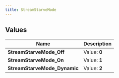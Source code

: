 ```yaml
---
title: StreamStarveMode
---
```


## Values
| Name | Description |
| ---- | ----------- |
| **StreamStarveMode_Off** | Value: **0** |
| **StreamStarveMode_On** | Value: **1** |
| **StreamStarveMode_Dynamic** | Value: **2** |


